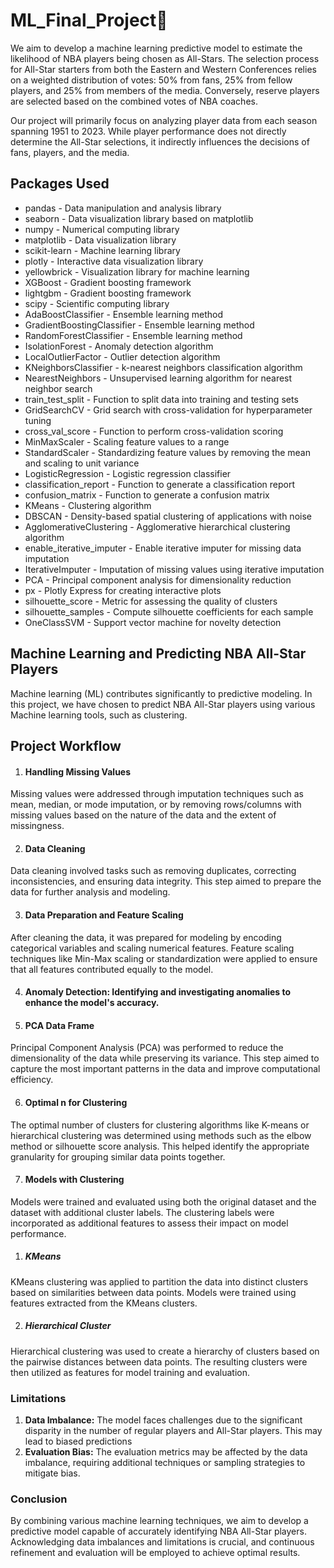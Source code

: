 # ML_Final_Project🏀


We aim to develop a machine learning predictive model to estimate the likelihood of NBA players being chosen as All-Stars. The selection process for All-Star starters from both the Eastern and Western Conferences relies on a weighted distribution of votes: 50% from fans, 25% from fellow players, and 25% from members of the media. Conversely, reserve players are selected based on the combined votes of NBA coaches.

Our project will primarily focus on analyzing player data from each season spanning 1951 to 2023. While player performance does not directly determine the All-Star selections, it indirectly influences the decisions of fans, players, and the media.

## Packages Used

* pandas - Data manipulation and analysis library
* seaborn - Data visualization library based on matplotlib
* numpy - Numerical computing library
* matplotlib - Data visualization library
* scikit-learn - Machine learning library
* plotly - Interactive data visualization library
* yellowbrick - Visualization library for machine learning
* XGBoost - Gradient boosting framework
* lightgbm - Gradient boosting framework
* scipy - Scientific computing library
* AdaBoostClassifier - Ensemble learning method
* GradientBoostingClassifier - Ensemble learning method
* RandomForestClassifier - Ensemble learning method
* IsolationForest - Anomaly detection algorithm
* LocalOutlierFactor - Outlier detection algorithm
* KNeighborsClassifier - k-nearest neighbors classification algorithm
* NearestNeighbors - Unsupervised learning algorithm for nearest neighbor search
* train_test_split - Function to split data into training and testing sets
* GridSearchCV - Grid search with cross-validation for hyperparameter tuning
* cross_val_score - Function to perform cross-validation scoring
* MinMaxScaler - Scaling feature values to a range
* StandardScaler - Standardizing feature values by removing the mean and scaling to unit variance
* LogisticRegression - Logistic regression classifier
* classification_report - Function to generate a classification report
* confusion_matrix - Function to generate a confusion matrix
* KMeans - Clustering algorithm
* DBSCAN - Density-based spatial clustering of applications with noise
* AgglomerativeClustering - Agglomerative hierarchical clustering algorithm
* enable_iterative_imputer - Enable iterative imputer for missing data imputation
* IterativeImputer - Imputation of missing values using iterative imputation
* PCA - Principal component analysis for dimensionality reduction
* px - Plotly Express for creating interactive plots
* silhouette_score - Metric for assessing the quality of clusters
* silhouette_samples - Compute silhouette coefficients for each sample
* OneClassSVM - Support vector machine for novelty detection





## Machine Learning and Predicting NBA All-Star Players

Machine learning (ML) contributes significantly to predictive modeling. In this project, we have chosen to predict NBA All-Star players using various Machine learning tools, such as clustering.

## Project Workflow

1. #### Handling Missing Values
Missing values were addressed through imputation techniques such as mean, median, or mode imputation, or by removing rows/columns with missing values based on the nature of the data and the extent of missingness.

2. #### Data Cleaning
Data cleaning involved tasks such as removing duplicates, correcting inconsistencies, and ensuring data integrity. This step aimed to prepare the data for further analysis and modeling.

3. #### Data Preparation and Feature Scaling
After cleaning the data, it was prepared for modeling by encoding categorical variables and scaling numerical features. Feature scaling techniques like Min-Max scaling or standardization were applied to ensure that all features contributed equally to the model.

4. #### Anomaly Detection: Identifying and investigating anomalies to enhance the model's accuracy.
  
5. #### PCA Data Frame
Principal Component Analysis (PCA) was performed to reduce the dimensionality of the data while preserving its variance. This step aimed to capture the most important patterns in the data and improve computational efficiency.

6. #### Optimal n for Clustering
The optimal number of clusters for clustering algorithms like K-means or hierarchical clustering was determined using methods such as the elbow method or silhouette score analysis. This helped identify the appropriate granularity for grouping similar data points together.

7. #### Models with Clustering
Models were trained and evaluated using both the original dataset and the dataset with additional cluster labels. The clustering labels were incorporated as additional features to assess their impact on model performance.

1. ##### KMeans
KMeans clustering was applied to partition the data into distinct clusters based on similarities between data points. Models were  trained using features extracted from the KMeans clusters.

2. ##### Hierarchical Cluster
Hierarchical clustering was used to create a hierarchy of clusters based on the pairwise distances between data points. The resulting clusters were then utilized as features for model training and evaluation.


### Limitations

1. **Data Imbalance:** The model faces challenges due to the significant disparity in the number of regular players and All-Star players. This may lead to biased predictions
2. **Evaluation Bias:** The evaluation metrics may be affected by the data imbalance, requiring additional techniques or sampling strategies to mitigate bias.

### Conclusion

By combining various machine learning techniques, we aim to develop a predictive model capable of accurately identifying NBA All-Star players. Acknowledging data imbalances and limitations is crucial, and continuous refinement and evaluation will be employed to achieve optimal results.
